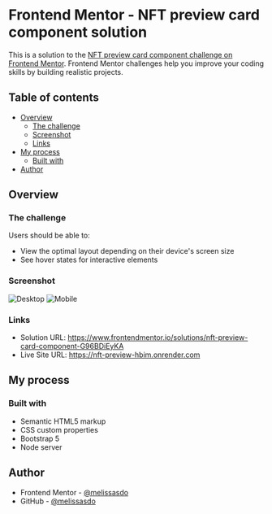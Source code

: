 # Frontend Mentor - NFT preview card component solution

This is a solution to the [NFT preview card component challenge on Frontend Mentor](https://www.frontendmentor.io/challenges/nft-preview-card-component-SbdUL_w0U). Frontend Mentor challenges help you improve your coding skills by building realistic projects.

## Table of contents

- [Overview](#overview)
  - [The challenge](#the-challenge)
  - [Screenshot](#screenshot)
  - [Links](#links)
- [My process](#my-process)
  - [Built with](#built-with)
- [Author](#author)

## Overview

### The challenge

Users should be able to:

- View the optimal layout depending on their device's screen size
- See hover states for interactive elements

### Screenshot

![Desktop](https://snipboard.io/DkbpWw.jpg)
![Mobile](https://snipboard.io/sE8XMb.jpg)

### Links

- Solution URL: https://www.frontendmentor.io/solutions/nft-preview-card-component-G96BDiEyKA
- Live Site URL: https://nft-preview-hbim.onrender.com

## My process

### Built with

- Semantic HTML5 markup
- CSS custom properties
- Bootstrap 5
- Node server

## Author

- Frontend Mentor - [@melissasdo](https://www.frontendmentor.io/profile/melissasdo)
- GitHub - [@melissasdo](https://github.com/melissasdo)
